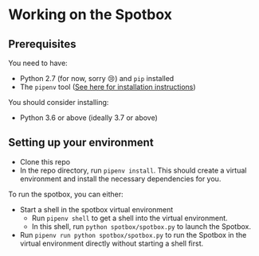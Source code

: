 # Working on the Spotbox

## Prerequisites

You need to have:

- Python 2.7 (for now, sorry 😢) and `pip` installed
- The `pipenv` tool ([See here for installation instructions](https://pipenv.readthedocs.io/en/latest/install/#installing-pipenv))

You should consider installing:

- Python 3.6 or above (ideally 3.7 or above)

## Setting up your environment

- Clone this repo
- In the repo directory, run `pipenv install`. This should create a virtual environment and install the necessary dependencies for you.

To run the spotbox, you can either:

- Start a shell in the spotbox virtual environment
  - Run `pipenv shell` to get a shell into the virtual environment.
  - In this shell, run `python spotbox/spotbox.py` to launch the Spotbox.
- Run `pipenv run python spotbox/spotbox.py` to run the Spotbox in the virtual environment directly without starting a shell first.
